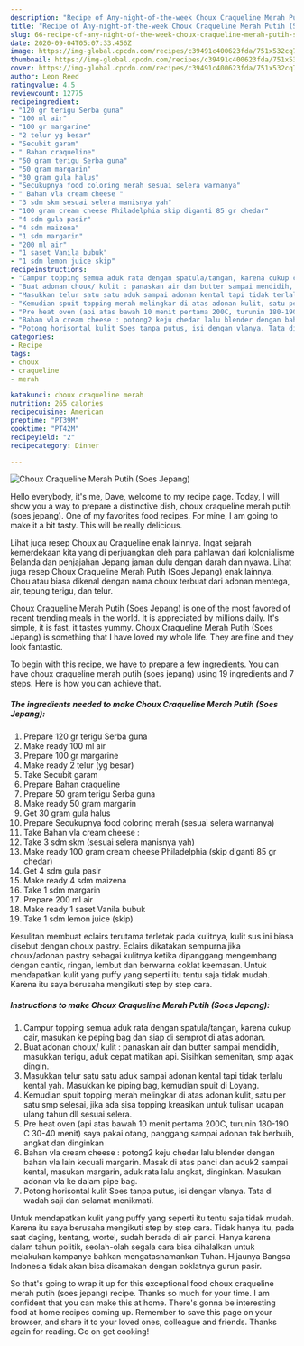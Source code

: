 ```yaml
---
description: "Recipe of Any-night-of-the-week Choux Craqueline Merah Putih (Soes Jepang)"
title: "Recipe of Any-night-of-the-week Choux Craqueline Merah Putih (Soes Jepang)"
slug: 66-recipe-of-any-night-of-the-week-choux-craqueline-merah-putih-soes-jepang
date: 2020-09-04T05:07:33.456Z
image: https://img-global.cpcdn.com/recipes/c39491c400623fda/751x532cq70/choux-craqueline-merah-putih-soes-jepang-foto-resep-utama.jpg
thumbnail: https://img-global.cpcdn.com/recipes/c39491c400623fda/751x532cq70/choux-craqueline-merah-putih-soes-jepang-foto-resep-utama.jpg
cover: https://img-global.cpcdn.com/recipes/c39491c400623fda/751x532cq70/choux-craqueline-merah-putih-soes-jepang-foto-resep-utama.jpg
author: Leon Reed
ratingvalue: 4.5
reviewcount: 12775
recipeingredient:
- "120 gr terigu Serba guna"
- "100 ml air"
- "100 gr margarine"
- "2 telur yg besar"
- "Secubit garam"
- " Bahan craqueline"
- "50 gram terigu Serba guna"
- "50 gram margarin"
- "30 gram gula halus"
- "Secukupnya food coloring merah sesuai selera warnanya"
- " Bahan vla cream cheese "
- "3 sdm skm sesuai selera manisnya yah"
- "100 gram cream cheese Philadelphia skip diganti 85 gr chedar"
- "4 sdm gula pasir"
- "4 sdm maizena"
- "1 sdm margarin"
- "200 ml air"
- "1 saset Vanila bubuk"
- "1 sdm lemon juice skip"
recipeinstructions:
- "Campur topping semua aduk rata dengan spatula/tangan, karena cukup cair, masukan ke peping bag dan siap di semprot di atas adonan."
- "Buat adonan choux/ kulit : panaskan air dan butter sampai mendidih, masukkan terigu, aduk cepat matikan api. Sisihkan semenitan, smp agak dingin."
- "Masukkan telur satu satu aduk sampai adonan kental tapi tidak terlalu kental yah. Masukkan ke piping bag, kemudian spuit di Loyang."
- "Kemudian spuit topping merah melingkar di atas adonan kulit, satu per satu smp selesai, jika ada sisa topping kreasikan untuk tulisan ucapan ulang tahun dll sesuai selera."
- "Pre heat oven (api atas bawah 10 menit pertama 200C, turunin 180-190 C 30-40 menit) saya pakai otang, panggang sampai adonan tak berbuih, angkat dan dinginkan"
- "Bahan vla cream cheese : potong2 keju chedar lalu blender dengan bahan vla lain kecuali margarin. Masak di atas panci dan aduk2 sampai kental, masukan margarin, aduk rata lalu angkat, dinginkan. Masukan adonan vla ke dalam pipe bag."
- "Potong horisontal kulit Soes tanpa putus, isi dengan vlanya. Tata di wadah saji dan selamat menikmati."
categories:
- Recipe
tags:
- choux
- craqueline
- merah

katakunci: choux craqueline merah 
nutrition: 265 calories
recipecuisine: American
preptime: "PT39M"
cooktime: "PT42M"
recipeyield: "2"
recipecategory: Dinner

---
```



![Choux Craqueline Merah Putih (Soes Jepang)](https://img-global.cpcdn.com/recipes/c39491c400623fda/751x532cq70/choux-craqueline-merah-putih-soes-jepang-foto-resep-utama.jpg)

Hello everybody, it's me, Dave, welcome to my recipe page. Today, I will show you a way to prepare a distinctive dish, choux craqueline merah putih (soes jepang). One of my favorites food recipes. For mine, I am going to make it a bit tasty. This will be really delicious.

Lihat juga resep Choux au Craqueline enak lainnya. Ingat sejarah kemerdekaan kita yang di perjuangkan oleh para pahlawan dari kolonialisme Belanda dan penjajahan Jepang jaman dulu dengan darah dan nyawa. Lihat juga resep Choux Craqueline Merah Putih (Soes Jepang) enak lainnya. Chou atau biasa dikenal dengan nama choux terbuat dari adonan mentega, air, tepung terigu, dan telur.

Choux Craqueline Merah Putih (Soes Jepang) is one of the most favored of recent trending meals in the world. It is appreciated by millions daily. It's simple, it is fast, it tastes yummy. Choux Craqueline Merah Putih (Soes Jepang) is something that I have loved my whole life. They are fine and they look fantastic.


To begin with this recipe, we have to prepare a few ingredients. You can have choux craqueline merah putih (soes jepang) using 19 ingredients and 7 steps. Here is how you can achieve that.

<!--inarticleads1-->

##### The ingredients needed to make Choux Craqueline Merah Putih (Soes Jepang):

1. Prepare 120 gr terigu Serba guna
1. Make ready 100 ml air
1. Prepare 100 gr margarine
1. Make ready 2 telur (yg besar)
1. Take Secubit garam
1. Prepare  Bahan craqueline
1. Prepare 50 gram terigu Serba guna
1. Make ready 50 gram margarin
1. Get 30 gram gula halus
1. Prepare Secukupnya food coloring merah (sesuai selera warnanya)
1. Take  Bahan vla cream cheese :
1. Take 3 sdm skm (sesuai selera manisnya yah)
1. Make ready 100 gram cream cheese Philadelphia (skip diganti 85 gr chedar)
1. Get 4 sdm gula pasir
1. Make ready 4 sdm maizena
1. Take 1 sdm margarin
1. Prepare 200 ml air
1. Make ready 1 saset Vanila bubuk
1. Take 1 sdm lemon juice (skip)


Kesulitan membuat eclairs terutama terletak pada kulitnya, kulit sus ini biasa disebut dengan choux pastry. Eclairs dikatakan sempurna jika choux/adonan pastry sebagai kulitnya ketika dipanggang mengembang dengan cantik, ringan, lembut dan berwarna coklat keemasan. Untuk mendapatkan kulit yang puffy yang seperti itu tentu saja tidak mudah. Karena itu saya berusaha mengikuti step by step cara. 

<!--inarticleads2-->

##### Instructions to make Choux Craqueline Merah Putih (Soes Jepang):

1. Campur topping semua aduk rata dengan spatula/tangan, karena cukup cair, masukan ke peping bag dan siap di semprot di atas adonan.
1. Buat adonan choux/ kulit : panaskan air dan butter sampai mendidih, masukkan terigu, aduk cepat matikan api. Sisihkan semenitan, smp agak dingin.
1. Masukkan telur satu satu aduk sampai adonan kental tapi tidak terlalu kental yah. Masukkan ke piping bag, kemudian spuit di Loyang.
1. Kemudian spuit topping merah melingkar di atas adonan kulit, satu per satu smp selesai, jika ada sisa topping kreasikan untuk tulisan ucapan ulang tahun dll sesuai selera.
1. Pre heat oven (api atas bawah 10 menit pertama 200C, turunin 180-190 C 30-40 menit) saya pakai otang, panggang sampai adonan tak berbuih, angkat dan dinginkan
1. Bahan vla cream cheese : potong2 keju chedar lalu blender dengan bahan vla lain kecuali margarin. Masak di atas panci dan aduk2 sampai kental, masukan margarin, aduk rata lalu angkat, dinginkan. Masukan adonan vla ke dalam pipe bag.
1. Potong horisontal kulit Soes tanpa putus, isi dengan vlanya. Tata di wadah saji dan selamat menikmati.


Untuk mendapatkan kulit yang puffy yang seperti itu tentu saja tidak mudah. Karena itu saya berusaha mengikuti step by step cara. Tidak hanya itu, pada saat daging, kentang, wortel, sudah berada di air panci. Hanya karena dalam tahun politik, seolah-olah segala cara bisa dihalalkan untuk melakukan kampanye bahkan mengatasnamankan Tuhan. Hijaunya Bangsa Indonesia tidak akan bisa disamakan dengan coklatnya gurun pasir. 

So that's going to wrap it up for this exceptional food choux craqueline merah putih (soes jepang) recipe. Thanks so much for your time. I am confident that you can make this at home. There's gonna be interesting food at home recipes coming up. Remember to save this page on your browser, and share it to your loved ones, colleague and friends. Thanks again for reading. Go on get cooking!
